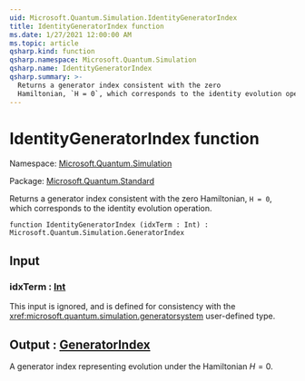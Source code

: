 ```yaml
---
uid: Microsoft.Quantum.Simulation.IdentityGeneratorIndex
title: IdentityGeneratorIndex function
ms.date: 1/27/2021 12:00:00 AM
ms.topic: article
qsharp.kind: function
qsharp.namespace: Microsoft.Quantum.Simulation
qsharp.name: IdentityGeneratorIndex
qsharp.summary: >-
  Returns a generator index consistent with the zero
  Hamiltonian, `H = 0`, which corresponds to the identity evolution operation.
---
```


# IdentityGeneratorIndex function

Namespace: [Microsoft.Quantum.Simulation](xref:Microsoft.Quantum.Simulation)

Package: [Microsoft.Quantum.Standard](https://nuget.org/packages/Microsoft.Quantum.Standard)


Returns a generator index consistent with the zeroHamiltonian, `H = 0`, which corresponds to the identity evolution operation.

```qsharp
function IdentityGeneratorIndex (idxTerm : Int) : Microsoft.Quantum.Simulation.GeneratorIndex
```


## Input

### idxTerm : [Int](xref:microsoft.quantum.lang-ref.int)

This input is ignored, and is defined for consistency with the<xref:microsoft.quantum.simulation.generatorsystem> user-defined type.



## Output : [GeneratorIndex](xref:Microsoft.Quantum.Simulation.GeneratorIndex)

A generator index representing evolution under the Hamiltonian$H = 0$.